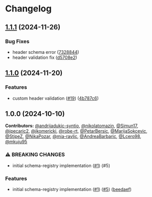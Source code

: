 # Changelog

## [1.1.1](https://github.com/dataphos/schema-registry/compare/v1.1.0...v1.1.1) (2024-11-26)


### Bug Fixes

* header schema error ([7328844](https://github.com/dataphos/schema-registry/commit/7328844e6e6309e3c99c7c2f9c750aba984a994e))
* header validation fix ([d5708e2](https://github.com/dataphos/schema-registry/commit/d5708e271d173ff1a697b07bb1c62b7b506db383))

## [1.1.0](https://github.com/dataphos/schema-registry/compare/v1.0.0...v1.1.0) (2024-11-20)


### Features

* custom header validation ([#19](https://github.com/dataphos/schema-registry/issues/19)) ([4b787c6](https://github.com/dataphos/schema-registry/commit/4b787c6cad26a2bad1009f44028950e299f45dc6))

## 1.0.0 (2024-10-10)

**Contributors:** 
[@andrijadukic-syntio](https://github.com/andrijadukic-syntio),
[@nikolatomazin](https://github.com/nikolatomazin),
[@Simun17](https://github.com/Simun17),
[@jpecaric2](https://github.com/jpecaric2),
[@jkomericki](https://github.com/jkomericki),
[@robe-rt](https://github.com/robe-rt),
[@PetarBersic](https://github.com/PetarBersic),
[@MarijaSokcevic](https://github.com/MarijaSokcevic),
[@StipeZ](https://github.com/StipeZ),
[@NikaPozar](https://github.com/NikaPozar),
[@mia-ravlic](https://github.com/mia-ravlic),
[@AndreaBarbaric](https://github.com/AndreaBarbaric),
[@Lcero98](https://github.com/Lcero98),
[@mkuju95](https://github.com/mkuju95)

### ⚠ BREAKING CHANGES

* initial schema-registry implementation ([#1](https://github.com/dataphos/schema-registry/issues/1)) (#5)

### Features

* initial schema-registry implementation ([#1](https://github.com/dataphos/schema-registry/issues/1)) ([#5](https://github.com/dataphos/schema-registry/issues/5)) ([beedaef](https://github.com/dataphos/schema-registry/commit/beedaef818b5490a68318cceea077c361a5f8818))

